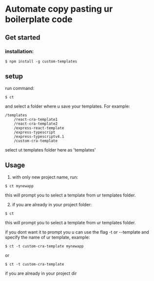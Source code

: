 # Automate copy pasting ur boilerplate code

## Get started

### installation:
```
$ npm install -g custom-templates
```

## setup
run command:
```
$ ct
```
and select a folder where u save your templates.
For example:
```
/templates
    /react-cra-template1
    /react-cra-template2
    /express-react-template
    /express-typescript
    /express-typescriptv4.1
    /custom-cra-template
```
select ut templates folder here as 'templates'

## Usage
1. with only new project name, run:
```
$ ct mynewapp
```
this will prompt you to select a template from ur templates folder.

2. if you are already in your project folder:
```
$ ct
```
this will prompt you to select a template from ur templates folder.

if you dont want it to prompt you u can use the flag -t or --template and specify the name of ur template, example:
```
$ ct -t custom-cra-template mynewapp
```
or 
```
$ ct -t custom-cra-template
```
if you are already in your project dir
